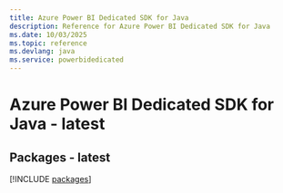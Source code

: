 ```yaml
---
title: Azure Power BI Dedicated SDK for Java
description: Reference for Azure Power BI Dedicated SDK for Java
ms.date: 10/03/2025
ms.topic: reference
ms.devlang: java
ms.service: powerbidedicated
---
```

# Azure Power BI Dedicated SDK for Java - latest
## Packages - latest
[!INCLUDE [packages](power-bi-dedicated-index.md)]
